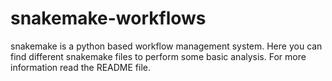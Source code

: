 # snakemake-workflows
snakemake is a python based workflow management system. Here you can find different snakemake files to perform some basic analysis. For more information read the README file.
